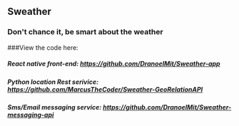 ## Sweather

### Don't chance it, be smart about the weather


###View the code here:

##### React native front-end: https://github.com/DranoelMit/Sweather-app
##### Python location Rest serivice: https://github.com/MarcusTheCoder/Sweather-GeoRelationAPI
##### Sms/Email messaging service: https://github.com/DranoelMit/Sweather-messaging-api
